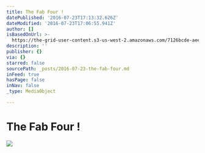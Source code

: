 ```yaml
---
title: The Fab Four !
datePublished: '2016-07-23T17:13:32.626Z'
dateModified: '2016-07-23T17:06:55.941Z'
author: []
isBasedOnUrl: >-
  https://the-grid-user-content.s3-us-west-2.amazonaws.com/7126bcde-aee8-4269-8715-f10babb6d732.jpg
description: ''
publisher: {}
via: {}
starred: false
sourcePath: _posts/2016-07-23-the-fab-four.md
inFeed: true
hasPage: false
inNav: false
_type: MediaObject

---
```

# The Fab Four !
![](https://the-grid-user-content.s3-us-west-2.amazonaws.com/7126bcde-aee8-4269-8715-f10babb6d732.jpg)